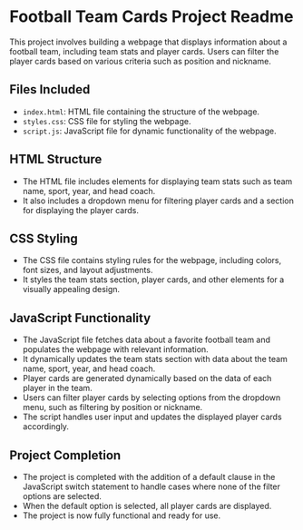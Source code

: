 # Football Team Cards Project Readme

This project involves building a webpage that displays information about a football team, including team stats and player cards. Users can filter the player cards based on various criteria such as position and nickname.

## Files Included

- `index.html`: HTML file containing the structure of the webpage.
- `styles.css`: CSS file for styling the webpage.
- `script.js`: JavaScript file for dynamic functionality of the webpage.

## HTML Structure

- The HTML file includes elements for displaying team stats such as team name, sport, year, and head coach.
- It also includes a dropdown menu for filtering player cards and a section for displaying the player cards.

## CSS Styling

- The CSS file contains styling rules for the webpage, including colors, font sizes, and layout adjustments.
- It styles the team stats section, player cards, and other elements for a visually appealing design.

## JavaScript Functionality

- The JavaScript file fetches data about a favorite football team and populates the webpage with relevant information.
- It dynamically updates the team stats section with data about the team name, sport, year, and head coach.
- Player cards are generated dynamically based on the data of each player in the team.
- Users can filter player cards by selecting options from the dropdown menu, such as filtering by position or nickname.
- The script handles user input and updates the displayed player cards accordingly.

## Project Completion

- The project is completed with the addition of a default clause in the JavaScript switch statement to handle cases where none of the filter options are selected.
- When the default option is selected, all player cards are displayed.
- The project is now fully functional and ready for use.


